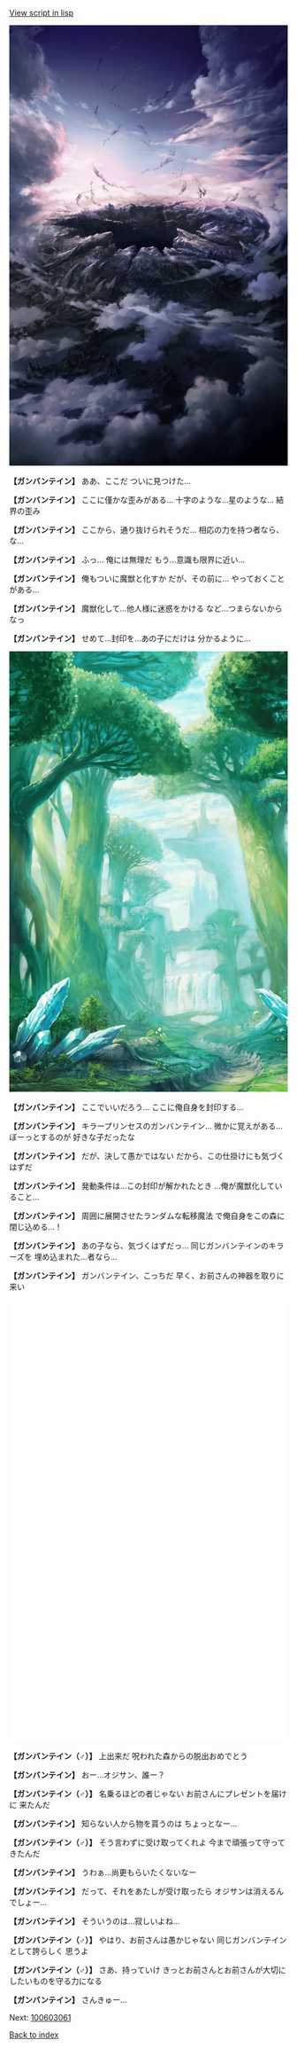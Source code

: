 [View script in lisp](../scripts/100603053.txt)

![101_hole.png](../images/backgrounds/101_hole.png)

**【ガンバンテイン】**
ああ、ここだ
ついに見つけた…

**【ガンバンテイン】**
ここに僅かな歪みがある…
十字のような…星のような…
結界の歪み

**【ガンバンテイン】**
ここから、通り抜けられそうだ…
相応の力を持つ者なら、な…

**【ガンバンテイン】**
ふっ…
俺には無理だ
もう…意識も限界に近い…

**【ガンバンテイン】**
俺もついに魔獣と化すか
だが、その前に…
やっておくことがある…

**【ガンバンテイン】**
魔獣化して…他人様に迷惑をかける
など…つまらないからなっ

**【ガンバンテイン】**
せめて…封印を…あの子にだけは
分かるように…

![forest.png](../images/backgrounds/forest.png)

**【ガンバンテイン】**
ここでいいだろう…
ここに俺自身を封印する…

**【ガンバンテイン】**
キラープリンセスのガンバンテイン…
微かに覚えがある…ぼーっとするのが
好きな子だったな

**【ガンバンテイン】**
だが、決して愚かではない
だから、この仕掛けにも気づくはずだ

**【ガンバンテイン】**
発動条件は…この封印が解かれたとき
…俺が魔獣化していること…

**【ガンバンテイン】**
周囲に展開させたランダムな転移魔法
で俺自身をこの森に閉じ込める…！

**【ガンバンテイン】**
あの子なら、気づくはずだっ…
同じガンバンテインのキラーズを
埋め込まれた…者なら…

**【ガンバンテイン】**
ガンバンテイン、こっちだ
早く、お前さんの神器を取りに来い

![bg_white.png](../images/backgrounds/bg_white.png)

**【ガンバンテイン（♂）】**
上出来だ
呪われた森からの脱出おめでとう

**【ガンバンテイン】**
おー…オジサン、誰ー？

**【ガンバンテイン（♂）】**
名乗るほどの者じゃない
お前さんにプレゼントを届けに
来たんだ

**【ガンバンテイン】**
知らない人から物を貰うのは
ちょっとなー…

**【ガンバンテイン（♂）】**
そう言わずに受け取ってくれよ
今まで頑張って守ってきたんだ

**【ガンバンテイン】**
うわぁ…尚更もらいたくないなー

**【ガンバンテイン】**
だって、それをあたしが受け取ったら
オジサンは消えるんでしょー…

**【ガンバンテイン】**
そういうのは…寂しいよね…

**【ガンバンテイン（♂）】**
やはり、お前さんは愚かじゃない
同じガンバンテインとして誇らしく
思うよ

**【ガンバンテイン（♂）】**
さあ、持っていけ
きっとお前さんとお前さんが大切に
したいものを守る力になる

**【ガンバンテイン】**
さんきゅー…

Next: [100603061](100603061.md)

[Back to index](index.md)
